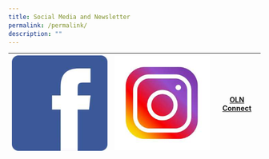 ```yaml
---
title: Social Media and Newsletter
permalink: /permalink/
description: ""
---
```

|<a href="https://www.facebook.com/chijoln.official/"><img src="/images/fb.jpg"></a> | <a href="https://www.instagram.com/chijoln.official/"><img src="/images/insta.jpg"></a>|[OLN Connect](/information-for-parents/communications/oln-connect/) |
| -------- | -------- | -------- |